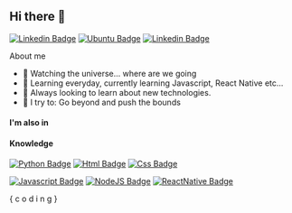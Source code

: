 ## Hi there 👋

[![Linkedin Badge](https://img.shields.io/badge/-Oseias%20Mozdzen-6633cc?style=flat-square&logo=Linkedin&logoColor=white&link=https://www.linkedin.com/in/os%C3%A9ias-mozdzen-martins-a3449b1b8/)](https://www.linkedin.com/in/os%C3%A9ias-mozdzen-martins-a3449b1b8/)
[![Ubuntu Badge](https://img.shields.io/badge/ubuntu-E95420?logo=ubuntu&logoColor=white&style=for-the-badge)]()
[![Linkedin Badge](https://img.shields.io/badge/-Instagram-%236747c7.svg?&style=for-the-badge&logo=instagram&logoColor=white)](https://www.instagram.com/oseiasmartins_/) 

About me

- 🔭 Watching the universe... where are we going
- :rocket: Learning everyday, currently learning Javascript, React Native etc...
- :seedling: Always looking to learn about new technologies.
- :rocket: I try to: Go beyond and push the bounds

#### I'm also in 


#### Knowledge

[![Python Badge](https://img.shields.io/badge/python%20-%2314354C.svg?&style=for-the-badge&logo=python&logoColor=white)](https://www.python.org/)
[![Html Badge](https://img.shields.io/badge/html5%20-%23E34F26.svg?&style=for-the-badge&logo=html5&logoColor=white)]()
[![Css Badge](https://img.shields.io/badge/css3%20-%231572B6.svg?&style=for-the-badge&logo=css3&logoColor=white)]()

[![Javascript Badge](https://img.shields.io/badge/javascript%20-%23323330.svg?&style=for-the-badge&logo=javascript&logoColor=%23F7DF1E)]()
[![NodeJS Badge](https://img.shields.io/badge/node.js%20-%2343853D.svg?&style=for-the-badge&logo=node.js&logoColor=white)]()
[![ReactNative Badge](https://img.shields.io/badge/react_native%20-%2320232a.svg?&style=for-the-badge&logo=react&logoColor=%2361DAFB)]()



{ c o d i n g }

	
